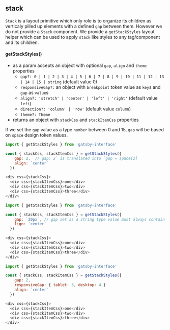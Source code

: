 ## stack

`Stack` is a layout primitive which only role is to organize its children as verticaly pilled up elements with a defined `gap` between them.
However we do not provide a `Stack` component. We provide a `getStackStyles` layout helper which can be used to apply `stack` like styles to any tag/component and its children.

#### getStackStyles()

- as a param accepts an object with optional `gap`, `align` and `theme` properties
  - `gap?: 0 | 1 | 2 | 3 | 4 | 5 | 6 | 7 | 8 | 9 | 10 | 11 | 12 | 13 | 14 | 15 | string` (default value 0)
  - `responsiveGap?:` an object with `breakpoint` token value as `key`s and `gap` as `value`s
  - `align?: 'stretch' | 'center' | 'left' | 'right'` (default value `left`)
  - `direction?: 'column' | 'row'` (default value `column`)
  - `theme?: Theme`
- returns an object with `stackCss` and `stackItemCss` properties

If we set the `gap` value as a type `number` between 0 and 15, `gap` will be based on `space` design token values.

```javascript
import { getStackStyles } from 'gatsby-interface'

const { stackCss, stackItemCss } = getStackStyles({
    gap: 2,  // gap: 2` is translated into `gap = space[2]
    align: `center`
  })

<div css={stackCss}>
  <div css={stackItemCss}>one</div>
  <div css={stackItemCss}>two</div>
  <div css={stackItemCss}>three</div>
</div>
```

```javascript
import { getStackStyles } from 'gatsby-interface'

const { stackCss, stackItemCss } = getStackStyles({
    gap: `20px`, // gap set as a string type value must always contain unit symbol postfix
    lign: `center`
  })

<div css={stackCss}>
  <div css={stackItemCss}>one</div>
  <div css={stackItemCss}>two</div>
  <div css={stackItemCss}>three</div>
</div>
```

```javascript
import { getStackStyles } from 'gatsby-interface'

const { stackCss, stackItemCss } = getStackStyles({
    gap: 2,
    responsiveGap: { tablet: 3, desktop: 4 }
    align: `center`
  })

<div css={stackCss}>
  <div css={stackItemCss}>one</div>
  <div css={stackItemCss}>two</div>
  <div css={stackItemCss}>three</div>
</div>
```
